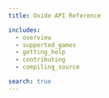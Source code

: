 ```yaml
---
title: Oxide API Reference

includes:
  - overview
  - supported_games
  - getting_help
  - contributing
  - compiling_source

search: true
---
```

